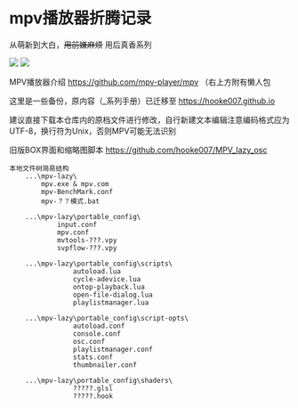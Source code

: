 # mpv播放器折腾记录
从萌新到大白，<s>用前嫌麻烦</s> 用后真香系列

![](https://github.com/hooke007/MPV_lazy/blob/master/%E7%95%8C%E9%9D%A2%E5%AF%B9%E6%AF%94.jpg)
![](https://github.com/hooke007/MPV_lazy/blob/master/%E9%AB%98%E7%BA%A7%E6%92%AD%E6%94%BE%E5%88%97%E8%A1%A8.png)

MPV播放器介绍 https://github.com/mpv-player/mpv （右上方附有懒人包

这里是一些备份，原内容（_系列手册）已迁移至 https://hooke007.github.io

建议直接下载本仓库内的原档文件进行修改，自行新建文本编辑注意编码格式应为UTF-8，换行符为Unix，否则MPV可能无法识别

旧版BOX界面和缩略图脚本 https://github.com/hooke007/MPV_lazy_osc

```
本地文件树简易结构
    ...\mpv-lazy\
        mpv.exe & mpv.com
        mpv-BenchMark.conf
        mpv-？？模式.bat

    ...\mpv-lazy\portable_config\
            input.conf
            mpv.conf
            mvtools-???.vpy
            svpflow-???.vpy

    ...\mpv-lazy\portable_config\scripts\
                autoload.lua
                cycle-adevice.lua
                ontop-playback.lua
                open-file-dialog.lua
                playlistmanager.lua

    ...\mpv-lazy\portable_config\script-opts\
                autoload.conf
                console.conf
                osc.conf
                playlistmanager.conf
                stats.conf
                thumbnailer.conf

    ...\mpv-lazy\portable_config\shaders\
                ?????.glsl
                ?????.hook
```
